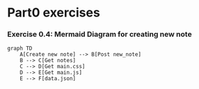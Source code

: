 # Part0 exercises
### Exercise 0.4: Mermaid Diagram for creating new note
```mermaid
graph TD
    A[Create new note] --> B[Post new_note]
    B --> C[Get notes]
    C --> D[Get main.css]
    D --> E[Get main.js]
    E --> F[data.json]
```
